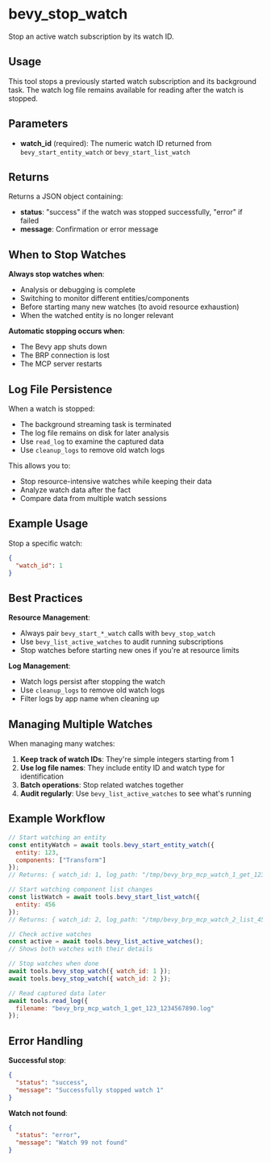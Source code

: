 # bevy_stop_watch

Stop an active watch subscription by its watch ID.

## Usage

This tool stops a previously started watch subscription and its background task. The watch log file remains available for reading after the watch is stopped.

## Parameters

- **watch_id** (required): The numeric watch ID returned from `bevy_start_entity_watch` or `bevy_start_list_watch`

## Returns

Returns a JSON object containing:
- **status**: "success" if the watch was stopped successfully, "error" if failed
- **message**: Confirmation or error message

## When to Stop Watches

**Always stop watches when**:
- Analysis or debugging is complete
- Switching to monitor different entities/components
- Before starting many new watches (to avoid resource exhaustion)
- When the watched entity is no longer relevant

**Automatic stopping occurs when**:
- The Bevy app shuts down
- The BRP connection is lost
- The MCP server restarts

## Log File Persistence

When a watch is stopped:
- The background streaming task is terminated
- The log file remains on disk for later analysis
- Use `read_log` to examine the captured data
- Use `cleanup_logs` to remove old watch logs

This allows you to:
- Stop resource-intensive watches while keeping their data
- Analyze watch data after the fact
- Compare data from multiple watch sessions

## Example Usage

Stop a specific watch:
```json
{
  "watch_id": 1
}
```

## Best Practices

**Resource Management**:
- Always pair `bevy_start_*_watch` calls with `bevy_stop_watch`
- Use `bevy_list_active_watches` to audit running subscriptions
- Stop watches before starting new ones if you're at resource limits

**Log Management**:
- Watch logs persist after stopping the watch
- Use `cleanup_logs` to remove old watch logs
- Filter logs by app name when cleaning up

## Managing Multiple Watches

When managing many watches:

1. **Keep track of watch IDs**: They're simple integers starting from 1
2. **Use log file names**: They include entity ID and watch type for identification
3. **Batch operations**: Stop related watches together
4. **Audit regularly**: Use `bevy_list_active_watches` to see what's running

## Example Workflow

```javascript
// Start watching an entity
const entityWatch = await tools.bevy_start_entity_watch({
  entity: 123,
  components: ["Transform"]
});
// Returns: { watch_id: 1, log_path: "/tmp/bevy_brp_mcp_watch_1_get_123_1234567890.log" }

// Start watching component list changes
const listWatch = await tools.bevy_start_list_watch({
  entity: 456
});
// Returns: { watch_id: 2, log_path: "/tmp/bevy_brp_mcp_watch_2_list_456_1234567891.log" }

// Check active watches
const active = await tools.bevy_list_active_watches();
// Shows both watches with their details

// Stop watches when done
await tools.bevy_stop_watch({ watch_id: 1 });
await tools.bevy_stop_watch({ watch_id: 2 });

// Read captured data later
await tools.read_log({ 
  filename: "bevy_brp_mcp_watch_1_get_123_1234567890.log" 
});
```

## Error Handling

**Successful stop**:
```json
{
  "status": "success",
  "message": "Successfully stopped watch 1"
}
```

**Watch not found**:
```json
{
  "status": "error", 
  "message": "Watch 99 not found"
}
```